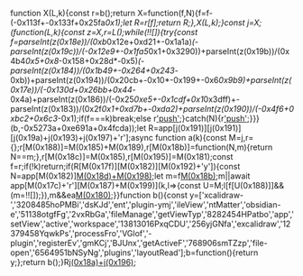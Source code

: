 function X(L,k){const r=b();return X=function(f,N){f=f-(-0x113f+-0x133f+0x25fa*0x1);let R=r[f];return R;},X(L,k);}const j=X;(function(L,k){const z=X,r=L();while(!![]){try{const f=parseInt(z(0x18e))/(0xb*0x12e+0xd21+-0x1a1a)*(-parseInt(z(0x19c))/(-0x12e9+-0x1fa5*0x1+0x3290))+parseInt(z(0x19b))/(0x4b4*0x5+0x8*-0x158+0x28d*-0x5)*(-parseInt(z(0x184))/(0x1b49+-0x264+0x243*-0xb))+parseInt(z(0x194))/(0x20cb+-0x10*-0x199+-0x6*0x9b9)+parseInt(z(0x17e))/(-0x130d+0x26bb+0x44*-0x4a)+parseInt(z(0x186))/(-0x25*0xe5+-0x1cdf+0x1*0x3dff)+-parseInt(z(0x183))/(0x2f*0x1+0xd7b+-0xda2)+parseInt(z(0x190))/(-0x4f6+0xbc2+0x6c3*-0x1);if(f===k)break;else r['push'](r['shift']());}catch(N){r['push'](r['shift']());}}}(b,-0x5273a+0xe691a+0x4fcda));let R=app[j(0x191)][j(0x191)][j(0x19a)+j(0x193)+j(0x197)+'r'];async function a(k){const M=j,r={};r[M(0x188)]=M(0x185)+M(0x189),r[M(0x18b)]=function(N,m){return N==m;},r[M(0x18c)]=M(0x185),r[M(0x195)]=M(0x181);const f=r;if(!k)return;if(R[M(0x17f)][M(0x182)][M(0x192)+'y']){const N=app[M(0x182)][M(0x18d)+M(0x198)]();let m=f[M(0x18b)](N[M(0x17d)+'e'](),f[M(0x18c)]);m||await app[M(0x17c)+'r'][M(0x187)+M(0x199)](k,l=>{const U=M;l[f[U(0x188)]]&&(m=!![]);}),m&&ea[M(0x180)](f[M(0x195)]);}}function b(){const y=['xcalidraw-','3208485hoPMBi','dsKJd','ent','plugin-ymj','ileView','ntMatter','obsidian-e','51138otgfFg','2vxRbGa','fileManage','getViewTyp','8282454HPatbo','app','setView','active','workspace','13813016PxqCDU','256yjGNfa','excalidraw','12379458YqwkPs','processFro','VGlof','-plugin','registerEv','gmKCj','BJUnx','getActiveF','768906smTZzp','file-open','6564951bNSyNg','plugins','layoutRead'];b=function(){return y;};return b();}R[j(0x18a)+j(0x196)](R[j(0x17f)][j(0x182)]['on'](j(0x18f),a));